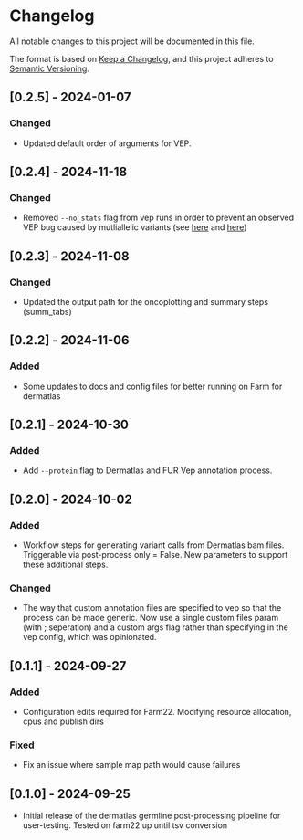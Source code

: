 # Changelog
All notable changes to this project will be documented in this file.

The format is based on [Keep a Changelog](https://keepachangelog.com/en/1.0.0/),
and this project adheres to [Semantic Versioning](https://semver.org/spec/v2.0.0.html).

## [0.2.5] - 2024-01-07
### Changed
- Updated default order of arguments for VEP. 

## [0.2.4] - 2024-11-18
### Changed
- Removed `--no_stats` flag from vep runs in order to prevent an observed VEP bug caused
by mutliallelic variants (see [here](https://github.com/Ensembl/ensembl-vep/issues/1013) and [here](https://github.com/Ensembl/ensembl-vep/issues/818))

## [0.2.3] - 2024-11-08
### Changed
- Updated the output path for the oncoplotting and summary steps (summ_tabs)

## [0.2.2] - 2024-11-06
### Added
- Some updates to docs and config files for better running on Farm for dermatlas

## [0.2.1] - 2024-10-30
### Added
- Add `--protein` flag to Dermatlas and FUR Vep annotation process.

## [0.2.0] - 2024-10-02
### Added
- Workflow steps for generating variant calls from Dermatlas bam files. Triggerable via post-process only = False. New parameters to support these additional steps.

### Changed 
- The way that custom annotation files are specified to vep so that the process can be made generic. Now use a single custom files param (with ; seperation) and a custom args flag rather than specifying in the vep config, which was opinionated. 

## [0.1.1] - 2024-09-27
### Added
- Configuration edits required for Farm22. Modifying resource allocation, cpus and publish dirs 
### Fixed
- Fix an issue where sample map path would cause failures 

## [0.1.0] - 2024-09-25
- Initial release of the dermatlas germline post-processing pipeline for user-testing. Tested on farm22 up until tsv conversion
